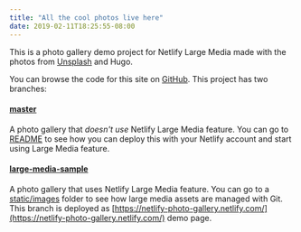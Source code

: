 ```yaml
---
title: "All the cool photos live here"
date: 2019-02-11T18:25:55-08:00
---
```


This is a photo gallery demo project for Netlify Large Media made with the photos from [Unsplash](https://unsplash.com/) and Hugo.

You can browse the code for this site on [GitHub](https://github.com/netlify/netlify-photo-gallery/). This project has two branches:

#### [master](https://github.com/netlify/netlify-photo-gallery/)
A photo gallery that _doesn't use_ Netlify Large Media feature. You can go to [README](https://github.com/netlify/netlify-photo-gallery/blob/master/README.md) to see how you can deploy this with your Netlify account and start using Large Media feature.

#### [large-media-sample](https://github.com/netlify/netlify-photo-gallery/tree/large-media-sample)
A photo gallery that uses Netlify Large Media feature. You can go to a [static/images](https://github.com/netlify/netlify-photo-gallery/tree/large-media-sample/static/images) folder to see how large media assets are managed with Git. This branch is deployed as [https://netlify-photo-gallery.netlify.com/](https://netlify-photo-gallery.netlify.com/) demo page.
